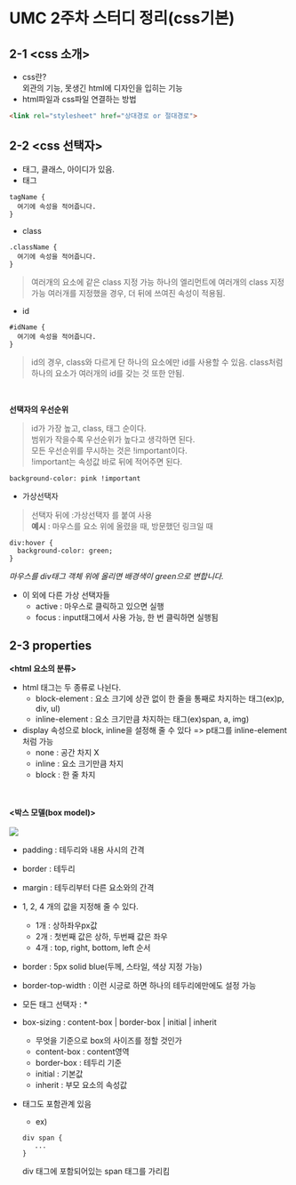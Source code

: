 # UMC 2주차 스터디 정리(css기본)
## 2-1 <css 소개>
- css란?    
   외관의 기능, 못생긴 html에 디자인을 입히는 기능       
- html파일과 css파일 연결하는 방법
```html
<link rel="stylesheet" href="상대경로 or 절대경로">
```

## 2-2 <css 선택자>
- 태그, 클래스, 아이디가 있음.
- 태그
```
tagName {
  여기에 속성을 적어줍니다.
}
```
- class
```
.className {
  여기에 속성을 적어줍니다.
}
```
> 여러개의 요소에 같은 class 지정 가능
> 하나의 엘리먼트에 여러개의 class 지정 가능
> 여러개를 지정했을 경우, 더 뒤에 쓰여진 속성이 적용됨.
- id
```
#idName {
  여기에 속성을 적어줍니다.
}
```
> id의 경우, class와 다르게 단 하나의 요소에만 id를 사용할 수 있음.
> class처럼 하나의 요소가 여러개의 id를 갖는 것 또한 안됨.
    
<br>    
    
<b>선택자의 우선순위</b>    
> id가 가장 높고, class, 태그 순이다.    
> 범위가 작을수록 우선순위가 높다고 생각하면 된다.    
> 모든 우선순위를 무시하는 것은 !important이다.    
> !important는 속성값 바로 뒤에 적어주면 된다.    
```
background-color: pink !important
```

- 가상선택자
> 선택자 뒤에 :가상선택자 를 붙여 사용    
> <b>예시</b> : 마우스를 요소 위에 올렸을 때, 방문했던 링크일 때
```
div:hover {
  background-color: green;
}
```
_마우스를 div태그 객체 위에 올리면 배경색이 green으로 변합니다._    

- 이 외에 다른 가상 선택자들
  - active : 마우스로 클릭하고 있으면 실행
  - focus : input태그에서 사용 가능, 한 번 클릭하면 실행됨

## 2-3 properties
<b><html 요소의 분류></b>
- html 태그는 두 종류로 나뉜다.
   * block-element : 요소 크기에 상관 없이 한 줄을 통째로 차지하는 태그(ex)p, div, ul)
   * inline-element : 요소 크기만큼 차지하는 태그(ex)span, a, img)
- display 속성으로 block, inline을 설정해 줄 수 있다 => p태그를 inline-element처럼 가능
   * none : 공간 차지 X
   * inline : 요소 크기만큼 차지
   * block : 한 줄 차지    
<br><br>
   
<b><박스 모델(box model)></b><br><br>
<img src="https://user-images.githubusercontent.com/77380889/159197282-5606a84d-b9ea-48d4-a0c5-bcdf5dde8768.png" />
- padding : 테두리와 내용 사시의 간격
- border : 테두리
- margin : 테두리부터 다른 요소와의 간격
- 1, 2, 4 개의 값을 지정해 줄 수 있다.
   * 1개 : 상하좌우px값
   * 2개 : 첫번째 값은 상하, 두번째 값은 좌우
   * 4개 : top, right, bottom, left 순서
- border : 5px solid blue(두께, 스타일, 색상 지정 가능)
- border-top-width : 이런 시긍로 하면 하나의 테두리에만에도 설정 가능
- 모든 태그 선택자 : *
- box-sizing : content-box | border-box | initial | inherit
   * 무엇을 기준으로 box의 사이즈를 정할 것인가
   * content-box : content영역
   * border-box : 테두리 기준
   * initial : 기본값
   * inherit : 부모 요소의 속성값
   
- 태그도 포함관계 있음
   * ex)
   ```
   div span {
      ...
   }
   ```
   div 태그에 포함되어있는 span 태그를 가리킴
